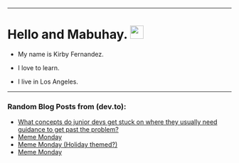 
<img src="https://komarev.com/ghpvc/?username=kirbygit&style=flat-square&color=blue" alt=""/>

---
<h1>
  Hello and Mabuhay.
  <img src="https://media.giphy.com/media/hvRJCLFzcasrR4ia7z/giphy.gif" width="30px"/>
</h1>

- My name is Kirby Fernandez.

- I love to learn.

- I live in Los Angeles.

---

### Random Blog Posts from (dev.to):
<!-- BLOG-POST-LIST:START -->
- [What concepts do junior devs get stuck on where they usually need guidance to get past the problem?](https://dev.to/ben/what-concepts-do-junior-devs-get-stuck-on-where-they-usually-need-guidance-to-get-past-the-problem-1lo1)
- [Meme Monday](https://dev.to/ben/meme-monday-357l)
- [Meme Monday &lpar;Holiday themed?&rpar;](https://dev.to/ben/meme-monday-holiday-themed-13l5)
- [Meme Monday](https://dev.to/ben/meme-monday-gph)
<!-- BLOG-POST-LIST:END -->
